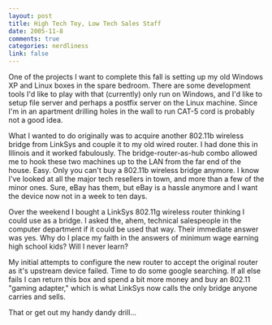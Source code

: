 ```yaml
--- 
layout: post
title: High Tech Toy, Low Tech Sales Staff
date: 2005-11-8
comments: true
categories: nerdliness
link: false
---
```

One of the projects I want to complete this fall is setting up my old Windows XP and Linux boxes in the spare bedroom. There are some development tools I'd like to play with that (currently) only run on Windows, and I'd like to setup file server and perhaps a postfix server on the Linux machine. Since I'm in an apartment drilling holes in the wall to run CAT-5 cord is probably not a good idea.

What I wanted to do originally was to acquire another 802.11b wireless bridge from LinkSys and couple it to my old wired router. I had done this in Illinois and it worked fabulously. The bridge-router-as-hub combo allowed me to hook these two machines up to the LAN from the far end of the house. Easy. Only you can't buy a 802.11b wireless bridge anymore. I know I've looked at all the major tech resellers in town, and more than a few of the minor ones. Sure, eBay has them, but eBay is a hassle anymore and I want the device now not in a week to ten days.

Over the weekend I bought a LinkSys 802.11g wireless router thinking I could use as a bridge. I asked the, ahem, technical salespeople in the computer department if it could be used that way. Their immediate answer was yes. Why do I place my faith in the answers of minimum wage earning high school kids? Will I never learn?

My initial attempts to configure the new router to accept the original router as it's upstream device failed. Time to do some google searching. If all else fails I can return this box and spend a bit more money and buy an 802.11 "gaming adapter," which is what LinkSys now calls the only bridge anyone carries and sells.

That or get out my handy dandy drill...
